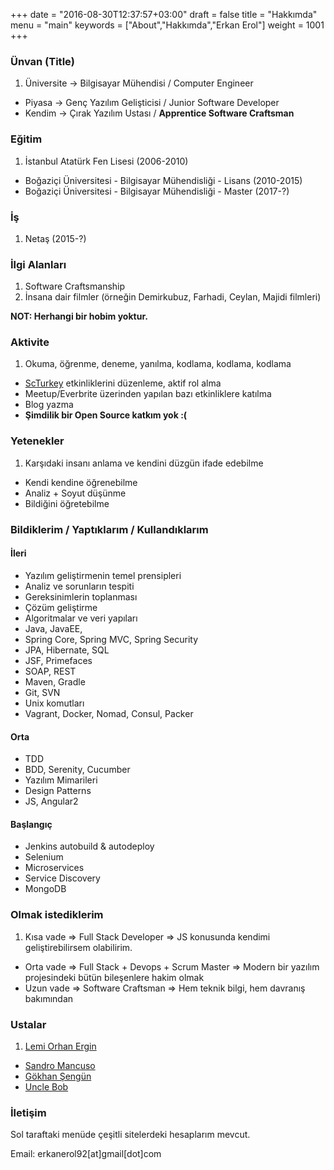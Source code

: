+++
date = "2016-08-30T12:37:57+03:00"
draft = false
title = "Hakkımda"
menu = "main"
keywords = ["About","Hakkımda","Erkan Erol"]
weight = 1001
+++

### Ünvan (Title)
1. Üniversite -> Bilgisayar Mühendisi / Computer Engineer
* Piyasa -> Genç Yazılım Gelişticisi / Junior Software Developer
* Kendim -> Çırak Yazılım Ustası / **Apprentice Software Craftsman**

<!--more-->

### Eğitim
1. İstanbul Atatürk Fen Lisesi (2006-2010)
* Boğaziçi Üniversitesi - Bilgisayar Mühendisliği - Lisans (2010-2015)
* Boğaziçi Üniversitesi - Bilgisayar Mühendisliği - Master (2017-?)

### İş
1. Netaş (2015-?)


### İlgi Alanları
1. Software Craftsmanship
2. İnsana dair filmler (örneğin Demirkubuz, Farhadi, Ceylan, Majidi filmleri)


**NOT: Herhangi bir hobim yoktur.**


### Aktivite
1. Okuma, öğrenme, deneme, yanılma, kodlama, kodlama, kodlama
* [ScTurkey](www.meetup.com/Software-Craftsmanship-Turkey) etkinliklerini düzenleme, aktif rol alma
* Meetup/Everbrite üzerinden yapılan bazı etkinliklere katılma
* Blog yazma
* **Şimdilik bir Open Source katkım yok :(**

### Yetenekler
1. Karşıdaki insanı anlama ve kendini düzgün ifade edebilme 
* Kendi kendine öğrenebilme
* Analiz + Soyut düşünme
* Bildiğini öğretebilme 


### Bildiklerim / Yaptıklarım / Kullandıklarım

#### İleri

* Yazılım geliştirmenin temel prensipleri
* Analiz ve sorunların tespiti
* Gereksinimlerin toplanması
* Çözüm geliştirme
* Algoritmalar ve veri yapıları 
* Java, JavaEE,
* Spring Core, Spring MVC, Spring Security
* JPA, Hibernate, SQL
* JSF, Primefaces
* SOAP, REST
* Maven, Gradle
* Git, SVN
* Unix komutları
* Vagrant, Docker, Nomad, Consul, Packer

#### Orta

* TDD
* BDD, Serenity, Cucumber
* Yazılım Mimarileri
* Design Patterns
* JS, Angular2


#### Başlangıç
* Jenkins autobuild & autodeploy
* Selenium
* Microservices
* Service Discovery
* MongoDB


### Olmak istediklerim
1. Kısa vade => Full Stack Developer => JS konusunda kendimi geliştirebilirsem olabilirim.
* Orta vade =>  Full Stack + Devops + Scrum Master => Modern bir yazılım projesindeki bütün bileşenlere hakim olmak
* Uzun vade => Software Craftsman => Hem teknik bilgi, hem davranış bakımından


### Ustalar
1. [Lemi Orhan Ergin](http://www.lemiorhanergin.com/)
* [Sandro Mancuso](http://codurance.com/blog/author/sandro-mancuso/)
* [Gökhan Şengün](http://www.gokhansengun.com/)
* [Uncle Bob](https://sites.google.com/site/unclebobconsultingllc/)

### İletişim
Sol taraftaki menüde çeşitli sitelerdeki hesaplarım mevcut. 

Email: erkanerol92[at]gmail[dot]com

